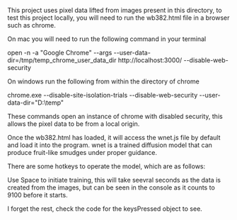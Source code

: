 
This project uses pixel data lifted from images present in this directory, 
to test this project locally, you will need to run the wb382.html file in a browser such as chrome.

On mac you will need to run the following command in your terminal 

open -n -a "Google Chrome" --args --user-data-dir=/tmp/temp_chrome_user_data_dir http://localhost:3000/ --disable-web-security 

On windows run the following from within the directory of chrome

chrome.exe  --disable-site-isolation-trials --disable-web-security --user-data-dir="D:\temp"

These commands open an instance of chrome with disabled security, this allows the pixel data to be from a local origin. 

Once the wb382.html has loaded, it will access the wnet.js file by default and load it into the program. 
wnet is a trained diffusion model that can produce fruit-like smudges under proper guidance. 


There are some hotkeys to operate the model, which are as follows:

Use Space to initiate training, this will take seevral seconds as the data is created from the images, but can be seen in the console as it counts to 9100 before it starts.

I forget the rest, check the code for the keysPressed object to see. 

